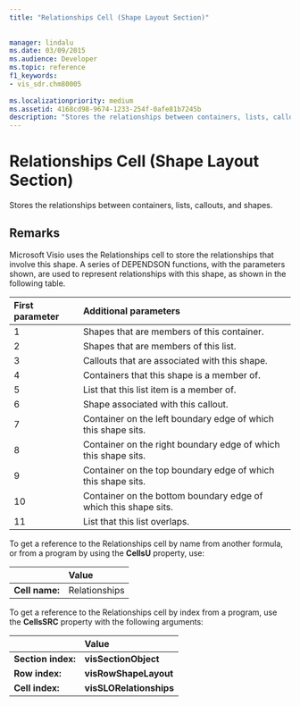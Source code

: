 ```yaml
---
title: "Relationships Cell (Shape Layout Section)"
 
 
manager: lindalu
ms.date: 03/09/2015
ms.audience: Developer
ms.topic: reference
f1_keywords:
- vis_sdr.chm80005
 
ms.localizationpriority: medium
ms.assetid: 4168cd98-9674-1233-254f-0afe81b7245b
description: "Stores the relationships between containers, lists, callouts, and shapes."
---
```


# Relationships Cell (Shape Layout Section)

Stores the relationships between containers, lists, callouts, and shapes. 
  
## Remarks

 Microsoft Visio uses the Relationships cell to store the relationships that involve this shape. A series of DEPENDSON functions, with the parameters shown, are used to represent relationships with this shape, as shown in the following table. 
  
|**First parameter**|**Additional parameters**|
|:-----|:-----|
|1  <br/> |Shapes that are members of this container. |
|2  <br/> |Shapes that are members of this list. |
|3  <br/> |Callouts that are associated with this shape. |
|4  <br/> |Containers that this shape is a member of. |
|5  <br/> |List that this list item is a member of. |
|6  <br/> |Shape associated with this callout. |
|7  <br/> |Container on the left boundary edge of which this shape sits. |
|8  <br/> |Container on the right boundary edge of which this shape sits. |
|9  <br/> |Container on the top boundary edge of which this shape sits. |
|10  <br/> |Container on the bottom boundary edge of which this shape sits. |
|11  <br/> |List that this list overlaps. |
   
To get a reference to the Relationships cell by name from another formula, or from a program by using the **CellsU** property, use: 
  
||Value |
|:-----|:-----|
|**Cell name:**  <br/> |Relationships  <br/> |
   
To get a reference to the Relationships cell by index from a program, use the **CellsSRC** property with the following arguments: 
  
||Value |
|:-----|:-----|
|**Section index:**  <br/> |**visSectionObject** <br/> |
|**Row index:**  <br/> |**visRowShapeLayout** <br/> |
|**Cell index:**  <br/> |**visSLORelationships** <br/> |
   

